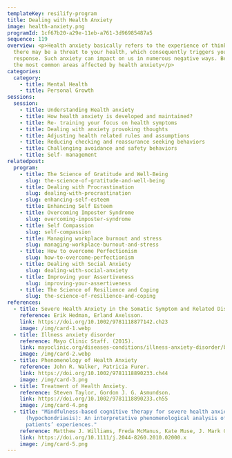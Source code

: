 ```yaml
---
templateKey: resilify-program
title: Dealing with Health Anxiety
image: health-anxiety.png
programId: 1cf67b20-a29e-11eb-a761-3d96985487a5
sequence: 119
overview: <p>Health anxiety basically refers to the experience of thinking that
  there may be a threat to your health, which consequently triggers your anxiety
  response. Such anxiety can impact on us in numerous negative ways. Below are
  the most common areas affected by health anxiety</p>
categories:
  category:
    - title: Mental Health
    - title: Personal Growth
sessions:
  session:
    - title: Understanding Health anxiety
    - title: How health anxiety is developed and maintained?
    - title: Re- training your focus on health symptoms
    - title: Dealing with anxiety provoking thoughts
    - title: Adjusting health related rules and assumptions
    - title: Reducing checking and reassurance seeking behaviors
    - title: Challenging avoidance and safety behaviors
    - title: Self- management
relatedpost:
  program:
    - title: The Science of Gratitude and Well-Being
      slug: the-science-of-gratitude-and-well-being
    - title: Dealing with Procrastination
      slug: dealing-with-procrastination
    - slug: enhancing-self-esteem
      title: Enhancing Self Esteem
    - title: Overcoming Imposter Syndrome
      slug: overcoming-imposter-syndrome
    - title: Self Compassion
      slug: self-compassion
    - title: Managing workplace burnout and stress
      slug: managing-workplace-burnout-and-stress
    - title: How to overcome Perfectionism
      slug: how-to-overcome-perfectionism
    - title: Dealing with Social Anxiety
      slug: dealing-with-social-anxiety
    - title: Improving your Assertiveness
      slug: improving-your-assertiveness
    - title: The Science of Resilience and Coping
      slug: the-science-of-resilience-and-coping
references:
  - title: Severe Health Anxiety in the Somatic Symptom and Related Disorders
    reference: Erik Hedman, Erland Axelsson.
    link: https://doi.org/10.1002/9781118877142.ch23
    image: /img/card-1.webp
  - title: Illness anxiety disorder
    reference: Mayo Clinic Staff. (2015).
    link: mayoclinic.org/diseases-conditions/illness-anxiety-disorder/basics/definition/con-20124064
    image: /img/card-2.webp
  - title: Phenomenology of Health Anxiety
    reference: John R. Walker, Patricia Furer.
    link: https://doi.org/10.1002/9781118890233.ch44
    image: /img/card-3.png
  - title: Treatment of Health Anxiety.
    reference: Steven Taylor, Gordon J. G. Asmundson.
    link: https://doi.org/10.1002/9781118890233.ch55
    image: /img/card-4.png
  - title: "Mindfulness-based cognitive therapy for severe health anxiety
      (hypochondriasis): An interpretative phenomenological analysis of
      patients’ experiences."
    reference: Matthew J. Williams, Freda McManus, Kate Muse, J. Mark G. Williams.
    link: https://doi.org/10.1111/j.2044-8260.2010.02000.x
    image: /img/card-5.png
---
```

